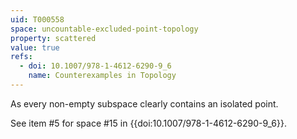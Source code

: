 ```yaml
---
uid: T000558
space: uncountable-excluded-point-topology
property: scattered
value: true
refs:
  - doi: 10.1007/978-1-4612-6290-9_6
    name: Counterexamples in Topology
---
```

As every non-empty subspace clearly contains an isolated point.

See item #5 for space #15 in {{doi:10.1007/978-1-4612-6290-9_6}}.
